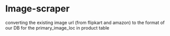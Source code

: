 # Image-scraper
converting the existing image url (from flipkart and amazon) to the format of our DB for the primary_image_loc in product table
